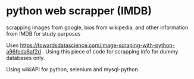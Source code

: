 # python web scrapper (IMDB)
scrapping images from google, bios from wikipedia, and other information from IMDB for study purposes

Uses https://towardsdatascience.com/image-scraping-with-python-a96feda8af2d .
Using this piece of code for scrapping info for dummy databases only.

Using wikiAPI for python, selenium and mysql-python

